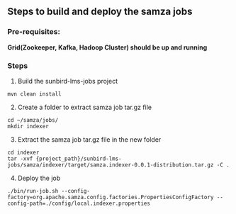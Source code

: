 ## Steps to build and deploy the samza jobs

### Pre-requisites:
**Grid(Zookeeper, Kafka, Hadoop Cluster) should be up and running**

### Steps
1. Build the sunbird-lms-jobs project
```
mvn clean install
```

2. Create a folder to extract samza job tar.gz file
```
cd ~/samza/jobs/ 
mkdir indexer
```

3. Extract the samza job tar.gz file in the new folder
```
cd indexer
tar -xvf {project_path}/sunbird-lms-jobs/samza/indexer/target/samza.indexer-0.0.1-distribution.tar.gz -C .
```

4. Deploy the job
```
./bin/run-job.sh --config-factory=org.apache.samza.config.factories.PropertiesConfigFactory --config-path=./config/local.indexer.properties
```

